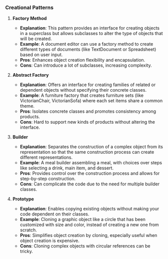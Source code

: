 ### Creational Patterns

1. **Factory Method**
   - **Explanation**: This pattern provides an interface for creating objects in a superclass but allows subclasses to alter the type of objects that will be created.
   - **Example**: A document editor can use a factory method to create different types of documents (like TextDocument or Spreadsheet) based on user input.
   - **Pros**: Enhances object creation flexibility and encapsulation.
   - **Cons**: Can introduce a lot of subclasses, increasing complexity.

2. **Abstract Factory**
   - **Explanation**: Offers an interface for creating families of related or dependent objects without specifying their concrete classes.
   - **Example**: A furniture factory that creates furniture sets (like VictorianChair, VictorianSofa) where each set items share a common theme.
   - **Pros**: Isolates concrete classes and promotes consistency among products.
   - **Cons**: Hard to support new kinds of products without altering the interface.

3. **Builder**
   - **Explanation**: Separates the construction of a complex object from its representation so that the same construction process can create different representations.
   - **Example**: A meal builder assembling a meal, with choices over steps like selecting a drink, main item, and dessert.
   - **Pros**: Provides control over the construction process and allows for step-by-step construction.
   - **Cons**: Can complicate the code due to the need for multiple builder classes.

4. **Prototype**
   - **Explanation**: Enables copying existing objects without making your code dependent on their classes.
   - **Example**: Cloning a graphic object like a circle that has been customized with size and color, instead of creating a new one from scratch.
   - **Pros**: Simplifies object creation by cloning, especially useful when object creation is expensive.
   - **Cons**: Cloning complex objects with circular references can be tricky.
